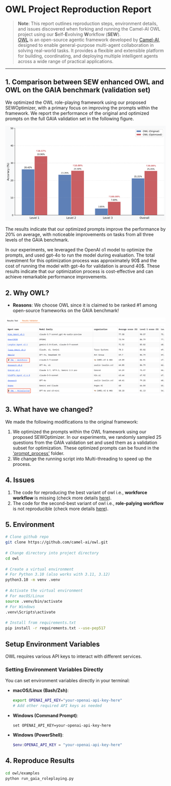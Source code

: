 # OWL Project Reproduction Report

> **Note**: This report outlines reproduction steps, environment details, and issues discovered when forking and running the Camel-AI OWL project using our **S**elf-**E**volving **W**orkflow (**SEW**).  
[OWL](https://github.com/camel-ai/owl) is an open-source agentic framework developed by [Camel-AI](https://github.com/camel-ai/camel), designed to enable general-purpose multi-agent collaboration in solving real-world tasks. It provides a flexible and extensible platform for building, coordinating, and deploying multiple intelligent agents across a wide range of practical applications.
---

## 1. Comparison between SEW enhanced OWL and OWL on the GAIA benchmark (validation set)
We optimized the OWL role-playing framework using our proposed SEWOptimizer, with a primary focus on improving the prompts within the framework. We report the performance of the original and optimized prompts on the full GAIA validation set in the following figure.

![系统架构图](result_comparison_percentage.png)

The results indicate that our optimized prompts improve the performance by 20% on average, with noticeable improvements on tasks from all three levels of the GAIA benchmark.

In our experiments, we leveraged the OpenAI o1 model to optimize the prompts, and used gpt-4o to run the model during evaluation. The total investment for this optimization process was approximately 90$ and the cost of running the model with gpt-4o for validation is around 40$. These results indicate that our optimization process is cost-effective and can achieve remarkable performance improvements.
## 2. Why OWL?

- **Reasons**: We choose OWL since it is claimed to be ranked #1 among open-source frameworks on the GAIA benchmark!

![系统架构图](leaderboard.png)

## 3. What have we changed?
We made the following modifications to the original framework:
1. We optimized the prompts within the OWL framework using our proposed SEWOptimizer. In our experiments, we randomly sampled 25 questions from the GAIA validation set and used them as a validation subset for optimization. These optimized prompts can be found in the ['prompt_process'](https://github.com/TedSIWEILIU/owl/tree/main/prompt_process) folder.
2. We change the running script into Multi-threading to speed up the process.


## 4. Issues
  1. The code for reproducing the best variant of owl i.e., **workforce workflow** is missing (check more details [here](https://github.com/camel-ai/owl/issues/496)).
  2. The code for the second-best variant of owl i.e., **role-palying workflow** is not reproducible (check more details [here](https://github.com/camel-ai/owl/issues/503)).

## 5. Environment

```bash
# Clone github repo
git clone https://github.com/camel-ai/owl.git

# Change directory into project directory
cd owl

# Create a virtual environment
# For Python 3.10 (also works with 3.11, 3.12)
python3.10 -m venv .venv

# Activate the virtual environment
# For macOS/Linux
source .venv/bin/activate
# For Windows
.venv\Scripts\activate

# Install from requirements.txt
pip install -r requirements.txt --use-pep517
```
## **Setup Environment Variables**

OWL requires various API keys to interact with different services.

### Setting Environment Variables Directly

You can set environment variables directly in your terminal:

- **macOS/Linux (Bash/Zsh)**:
  ```bash
  export OPENAI_API_KEY="your-openai-api-key-here"
  # Add other required API keys as needed
  ```

- **Windows (Command Prompt)**:
  ```batch
  set OPENAI_API_KEY=your-openai-api-key-here
  ```

- **Windows (PowerShell)**:
  ```powershell
  $env:OPENAI_API_KEY = "your-openai-api-key-here"
  ```

## 4. Reproduce Results
   ```bash
cd owl/examples
python run_gaia_roleplaying.py
```
